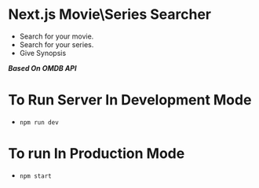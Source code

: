 Next.js Movie\Series Searcher
=============================

* Search for your movie.
* Search for your series.
* Give Synopsis

**_Based On OMDB API_**

To Run Server In Development Mode
=================================

* ```npm run dev```

To run In Production Mode
=========================

* ```npm start ```